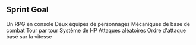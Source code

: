## Sprint Goal

Un RPG en console
Deux équipes de personnages
Mécaniques de base de combat
Tour par tour
Système de HP
Attaques aléatoires
Ordre d'attaque basé sur la vitesse